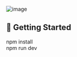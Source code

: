 ![image](https://github.com/user-attachments/assets/e11e0183-3a61-4ff9-a52f-1d4acb1040fd)

## 🚀 Getting Started

npm install  
npm run dev
